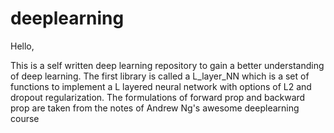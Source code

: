 # deeplearning
Hello,

This is a self written deep learning repository to gain a better understanding of deep learning. The first library is called a 
L_layer_NN which  is a set of functions to implement a L layered neural network with options of L2 and dropout regularization. 
The formulations of forward prop and backward prop are taken from the notes of Andrew Ng's awesome deeplearning course  
